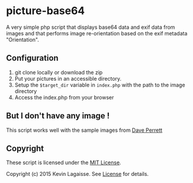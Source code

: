 # picture-base64
A very simple php script that displays base64 data and exif data from images and that performs image re-orientation based on the exif metadata "Orientation".

Configuration
---------
1. git clone locally or download the zip
3. Put your pictures in an accessible directory.
4. Setup the `$target_dir` variable in `index.php` with the path to the image directory
5. Access the index.php from your browser

But I don't have any image !
---------
This script works well with the sample images from [Dave Perrett](https://github.com/recurser/exif-orientation-examples/)

Copyright
---------
These script is licensed under the [MIT License](http://opensource.org/licenses/MIT).

Copyright (c) 2015 Kevin Lagaisse. See [License](https://github.com/lagaisse/picture-base64/blob/master/LICENSE.md) for details.
